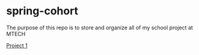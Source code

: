 # spring-cohort
The purpose of this repo is to store and organize all of my school project at MTECH

[Project 1](../master/spring2018/Salon-website/index.html)